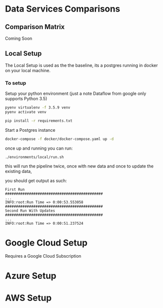 # Data Services Comparisons

## Comparison Matrix

Coming Soon

## Local Setup
The Local Setup is used as the the baseline, its a postgres running in docker on your local machine.

### To setup

Setup your python environment (just a note Dataflow from google only supports Python 3.5)

```bash
pyenv virtualenv -f 3.5.9 venv
pyenv activate venv

pip install -r requirements.txt
```



Start a Postgres instance
```bash
docker-compose -f docker/docker-compose.yaml up -d
```
once up and running you can run:

```bash
./environments/local/run.sh
```
this will run the pipeline twice, once with new data and once to update the existing data, 

you should get output as such:
```log
First Run
#############################################
...
INFO:root:Run Time => 0:00:53.553058
#############################################
Second Run With Updates
#############################################
...
INFO:root:Run Time => 0:00:51.237524
```

# Google Cloud Setup
Requires a Google Cloud Subscription


# Azure Setup
# AWS Setup
